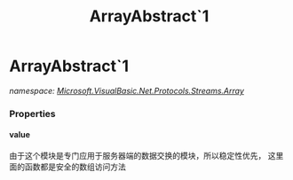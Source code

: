 ﻿---
title: ArrayAbstract`1
---

# ArrayAbstract`1
_namespace: [Microsoft.VisualBasic.Net.Protocols.Streams.Array](N-Microsoft.VisualBasic.Net.Protocols.Streams.Array.html)_





### Properties

#### value
由于这个模块是专门应用于服务器端的数据交换的模块，所以稳定性优先，
 这里面的函数都是安全的数组访问方法


